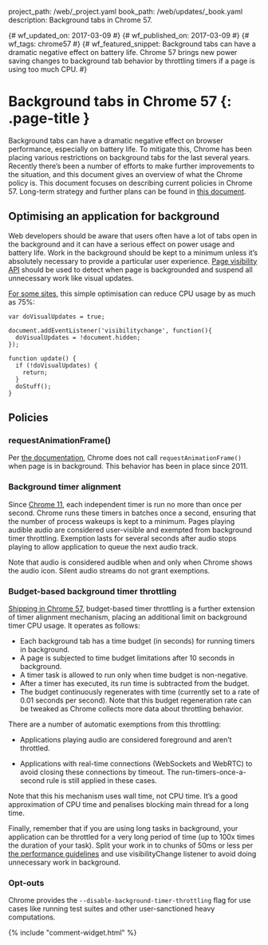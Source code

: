 project_path: /web/_project.yaml
book_path: /web/updates/_book.yaml
description: Background tabs in Chrome 57. 

{# wf_updated_on: 2017-03-09 #}
{# wf_published_on: 2017-03-09 #}
{# wf_tags: chrome57 #}
{# wf_featured_snippet: Background tabs can have a dramatic negative effect on battery life. Chrome 57 brings new power saving changes to background tab behavior by throttling timers if a page is using too much CPU. #}

# Background tabs in Chrome 57 {: .page-title }

Background tabs can have a dramatic negative effect on browser performance,
especially on battery life. To mitigate this, Chrome has been placing
various restrictions on background tabs for the last several years.
Recently there’s been a number of efforts to make further improvements
to the situation, and this document gives an overview of what the Chrome policy is.
This document focuses on describing current policies in Chrome 57.
Long-term strategy and further plans can be found in [this document](
https://docs.google.com/document/d/18_sX-KGRaHcV3xe5Xk_l6NNwXoxm-23IOepgMx4OlE4/pub).

## Optimising an application for background

Web developers should be aware that users often have a lot of tabs open in the background
and it can have a serious effect on power usage and battery life. Work in the background
should be kept to a minimum unless it’s absolutely necessary to provide
a particular user experience. [Page visibility API](
https://developer.mozilla.org/en-US/docs/Web/Events/visibilitychange) should be used
to detect when page is backgrounded and suspend all unnecessary work like visual updates.

[For some sites](https://twitter.com/cryptowat_ch/status/817502626896089090),
this simple optimisation can reduce CPU usage by as much as 75%: 

    var doVisualUpdates = true;
    
    document.addEventListener('visibilitychange', function(){
      doVisualUpdates = !document.hidden;
    });
    
    function update() {
      if (!doVisualUpdates) {
        return;
      }
      doStuff();
    }

## Policies

### requestAnimationFrame()

Per [the documentation](
https://developer.mozilla.org/en-US/docs/Web/API/window/requestAnimationFrame),
Chrome does not call `requestAnimationFrame()` when page is in background.
This behavior has been in place since 2011.

### Background timer alignment

Since [Chrome 11](https://blog.chromium.org/2011/03/getting-smoother-animated-web-content.html),
each independent timer is run no more than once per second. Chrome runs these timers in batches
once a second, ensuring that the number of process wakeups is kept to a minimum.
Pages playing audible audio are considered user-visible and exempted from background timer
throttling. Exemption lasts for several seconds after audio stops playing to allow
application to queue the next audio track.

Note that audio is considered audible when and only when Chrome shows the audio icon.
Silent audio streams do not grant exemptions.

### Budget-based background timer throttling

[Shipping in Chrome 57](https://www.chromestatus.com/feature/6172836527865856),
budget-based timer throttling is a further extension of timer alignment mechanism,
placing an additional limit on background timer CPU usage. It operates as follows:

* Each background tab has a time budget (in seconds) for running timers in background.
* A page is subjected to time budget limitations after 10 seconds in background.
* A timer task is allowed to run only when time budget is non-negative.
* After a timer has executed, its run time is subtracted from the budget.
* The budget continuously regenerates with time (currently set to a rate of
0.01 seconds per second). Note that this budget regeneration rate can be tweaked as
Chrome collects more data about throttling behavior.

There are a number of automatic exemptions from this throttling:

* Applications playing audio are considered foreground and aren’t throttled. 

* Applications with real-time connections (WebSockets and WebRTC) to avoid closing
these connections by timeout. The run-timers-once-a-second rule is still applied in these cases.

Note that this his mechanism uses wall time, not CPU time.
It’s a good approximation of CPU time and penalises blocking main thread for a long time.

Finally, remember that if you are using long tasks in background, your application
can be throttled for a very long period of time (up to 100x times the duration of your task).
Split your work in to chunks of 50ms or less per [the performance guidelines](
/web/fundamentals/performance/rail) and use visibilityChange listener to avoid
doing unnecessary work in background.

### Opt-outs

Chrome provides the `--disable-background-timer-throttling` flag for use cases like
running test suites and other user-sanctioned heavy computations.

{% include "comment-widget.html" %}
